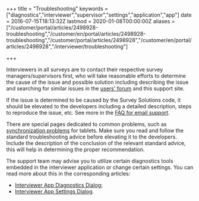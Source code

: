 ﻿+++
title = "Troubleshooting"
keywords = ["diagnostics","interviewer","supervisor","settings","application","app"]
date = 2016-07-15T18:13:32Z
lastmod = 2020-01-08T00:00:00Z
aliases = ["/customer/portal/articles/2498928-troubleshooting","/customer/en/portal/articles/2498928-troubleshooting","/customer/portal/articles/2498928","/customer/en/portal/articles/2498928","/interviewer/troubleshooting"]

+++

<P>Interviewers in all surveys are to contact their respective survey
managers/supervisors first, who will take reasonable efforts to
determine the cause of the issue and possible solution including
describing the issue and searching for similar issues in the
<A href="https://forum.mysurvey.solutions">users' forum</A> and this
support site.</P>

<P>If the issue is determined to be caused by the Survey Solutions
code, it should be elevated to the developers including a detailed
description, steps to reproduce the issue, etc. See more in the
<A href="/faq/faq-for-email-support/">FAQ for email support</A>.</P>

<P>There are special pages dedicated to common problems, such as
<A href="/interviewer/troubleshooting/synchronization-problems/">
synchronization problems</A> for tablets. Make sure you read and 
follow the standard troubleshooting advice before elevating it to the 
developers. Include the description of the conclusion of the relevant 
standard advice, this will help in determining the proper recommendation.</P>

<P>The support team may advise you to utilize certain diagnostics
tools embedded in the interviewer application or change certain 
settings. You can read more about this in the corresponding articles:</P>

- <A href="/interviewer/troubleshooting/interviewer-app-diagnostics/">
   Interviewer App Diagnostics Dialog</A>;
- <A href="/interviewer/troubleshooting/interviewer-app-settings/">
   Interviewer App Settings Dialog</A>.

